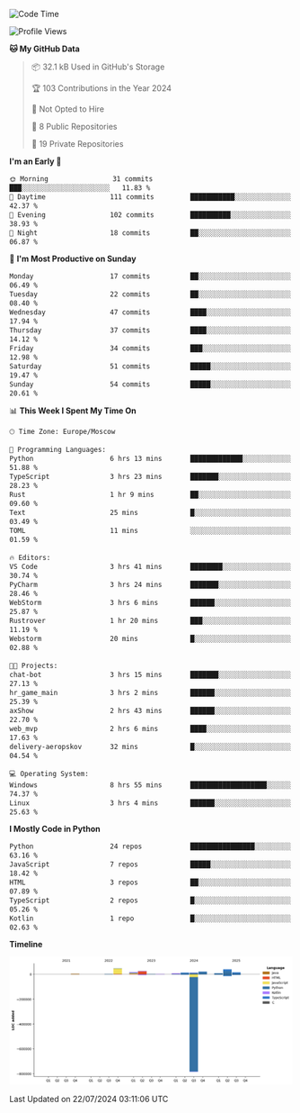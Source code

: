 <!--START_SECTION:waka-->
![Code Time](http://img.shields.io/badge/Code%20Time-415%20hrs%2050%20mins-blue)

![Profile Views](http://img.shields.io/badge/Profile%20Views-2-blue)

**🐱 My GitHub Data** 

> 📦 32.1 kB Used in GitHub's Storage 
 > 
> 🏆 103 Contributions in the Year 2024
 > 
> 🚫 Not Opted to Hire
 > 
> 📜 8 Public Repositories 
 > 
> 🔑 19 Private Repositories 
 > 
**I'm an Early 🐤** 

```text
🌞 Morning                31 commits          ███░░░░░░░░░░░░░░░░░░░░░░   11.83 % 
🌆 Daytime                111 commits         ███████████░░░░░░░░░░░░░░   42.37 % 
🌃 Evening                102 commits         ██████████░░░░░░░░░░░░░░░   38.93 % 
🌙 Night                  18 commits          ██░░░░░░░░░░░░░░░░░░░░░░░   06.87 % 
```
📅 **I'm Most Productive on Sunday** 

```text
Monday                   17 commits          ██░░░░░░░░░░░░░░░░░░░░░░░   06.49 % 
Tuesday                  22 commits          ██░░░░░░░░░░░░░░░░░░░░░░░   08.40 % 
Wednesday                47 commits          ████░░░░░░░░░░░░░░░░░░░░░   17.94 % 
Thursday                 37 commits          ████░░░░░░░░░░░░░░░░░░░░░   14.12 % 
Friday                   34 commits          ███░░░░░░░░░░░░░░░░░░░░░░   12.98 % 
Saturday                 51 commits          █████░░░░░░░░░░░░░░░░░░░░   19.47 % 
Sunday                   54 commits          █████░░░░░░░░░░░░░░░░░░░░   20.61 % 
```


📊 **This Week I Spent My Time On** 

```text
🕑︎ Time Zone: Europe/Moscow

💬 Programming Languages: 
Python                   6 hrs 13 mins       █████████████░░░░░░░░░░░░   51.88 % 
TypeScript               3 hrs 23 mins       ███████░░░░░░░░░░░░░░░░░░   28.23 % 
Rust                     1 hr 9 mins         ██░░░░░░░░░░░░░░░░░░░░░░░   09.60 % 
Text                     25 mins             █░░░░░░░░░░░░░░░░░░░░░░░░   03.49 % 
TOML                     11 mins             ░░░░░░░░░░░░░░░░░░░░░░░░░   01.59 % 

🔥 Editors: 
VS Code                  3 hrs 41 mins       ████████░░░░░░░░░░░░░░░░░   30.74 % 
PyCharm                  3 hrs 24 mins       ███████░░░░░░░░░░░░░░░░░░   28.46 % 
WebStorm                 3 hrs 6 mins        ██████░░░░░░░░░░░░░░░░░░░   25.87 % 
Rustrover                1 hr 20 mins        ███░░░░░░░░░░░░░░░░░░░░░░   11.19 % 
Webstorm                 20 mins             █░░░░░░░░░░░░░░░░░░░░░░░░   02.88 % 

🐱‍💻 Projects: 
chat-bot                 3 hrs 15 mins       ███████░░░░░░░░░░░░░░░░░░   27.13 % 
hr_game_main             3 hrs 2 mins        ██████░░░░░░░░░░░░░░░░░░░   25.39 % 
axShow                   2 hrs 43 mins       ██████░░░░░░░░░░░░░░░░░░░   22.70 % 
web_mvp                  2 hrs 6 mins        ████░░░░░░░░░░░░░░░░░░░░░   17.63 % 
delivery-aeropskov       32 mins             █░░░░░░░░░░░░░░░░░░░░░░░░   04.54 % 

💻 Operating System: 
Windows                  8 hrs 55 mins       ███████████████████░░░░░░   74.37 % 
Linux                    3 hrs 4 mins        ██████░░░░░░░░░░░░░░░░░░░   25.63 % 
```

**I Mostly Code in Python** 

```text
Python                   24 repos            ████████████████░░░░░░░░░   63.16 % 
JavaScript               7 repos             █████░░░░░░░░░░░░░░░░░░░░   18.42 % 
HTML                     3 repos             ██░░░░░░░░░░░░░░░░░░░░░░░   07.89 % 
TypeScript               2 repos             █░░░░░░░░░░░░░░░░░░░░░░░░   05.26 % 
Kotlin                   1 repo              █░░░░░░░░░░░░░░░░░░░░░░░░   02.63 % 
```



**Timeline**

![Lines of Code chart](https://raw.githubusercontent.com/adlemx/adlemx/main/assets/bar_graph.png)


 Last Updated on 22/07/2024 03:11:06 UTC
<!--END_SECTION:waka-->
